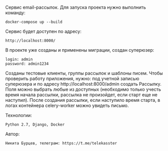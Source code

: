 Сервис email-рассылок. Для запуска проекта нужно выполнить команду:
```
docker-compose up --build
```

Сервис будет доступен по адресу:
```
http://localhost:8000/
```

В проекте уже созданы и применены миграции, создан суперюзер:
```
login: admin
password: admin1234
```

Созданы тестовые клиенты, группы рассылок и шаблоны писем.
Чтобы проверить работу приложения, нужно: под учетной записью суперюзера и по адресу http://localhost:8000/admin создать Рассылку. Поля можно выбрать любые из доступных (необходимо только учесть время начала рассылки, рассылка не произойдет, если старт еще не наступил). После создания рассылки, если наступило время старта, в логах контейнера celery-worker можно увидеть письмо.

Технологии:
```
Python 2.7, Django, Docker
```

Автор:
```
Никита Бурцев, телеграм: https://t.me/telekasster
```